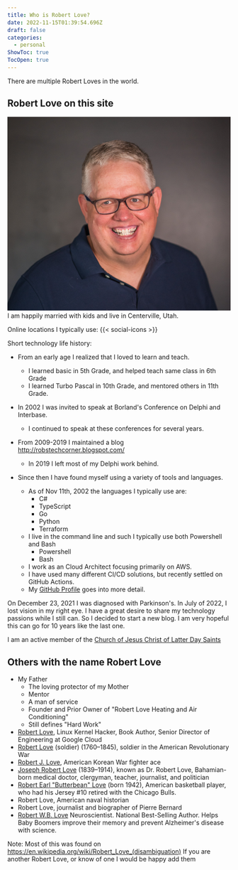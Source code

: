 ```yaml
---
title: Who is Robert Love?
date: 2022-11-15T01:39:54.696Z
draft: false
categories:
  - personal
ShowToc: true
TocOpen: true
---
```

There are multiple Robert Loves in the world.

## Robert Love on this site

![2022 Photo](profile2022.png "2022 Photo")
I am happily married with kids and live in Centerville, Utah.

Online locations I typically use:
{{< social-icons >}}

Short technology life history:

- From an early age I realized that I loved to learn and teach.
  - I learned basic in 5th Grade, and helped teach same class in 6th Grade
  - I learned Turbo Pascal in 10th Grade, and mentored others in 11th Grade.
- In 2002 I was invited to speak at Borland's Conference on Delphi and Interbase.
  - I continued to speak at these conferences for several years.
- From 2009-2019 I maintained a blog http://robstechcorner.blogspot.com/
  - In 2019 I left most of my Delphi work behind.

- Since then I have found myself using a variety of tools and languages.
  - As of Nov 11th, 2002 the languages I typically use are:
    - C#
    - TypeScript
    - Go
    - Python
    - Terraform
  - I live in the command line and such I typically use both Powershell and Bash
    - Powershell
    - Bash
  - I work as an Cloud Architect focusing primarily on AWS.
  - I have used many different CI/CD solutions, but recently settled on GitHub Actions.
  - My [GitHub Profile](https://github.com/rlove) goes into more detail.

On December 23, 2021 I was diagnosed with Parkinson's.  In July of 2022, I lost vision in my right eye.  I have a great desire to share my technology passions while I still can. So I decided to start a new blog.  I am very hopeful this can go for 10 years like the last one.

I am an active member of the [Church of Jesus Christ of Latter Day Saints](https://www.churchofjesuschrist.org/)

## Others with the name Robert Love

- My Father
  - The loving protector of my Mother
  - Mentor
  - A man of service
  - Founder and Prior Owner of "Robert Love Heating and Air Conditioning"
  - Still defines "Hard Work"
- [Robert Love](https://rlove.org), Linux Kernel Hacker, Book Author, Senior Director of Engineering at Google Cloud
- [Robert Love](https://en.wikipedia.org/wiki/Robert_Love_(soldier)) (soldier) (1760–1845), soldier in the American Revolutionary War
- [Robert J. Love](https://en.wikipedia.org/wiki/Robert_J._Love), American Korean War fighter ace
- [Joseph Robert Love](https://en.wikipedia.org/wiki/Joseph_Robert_Love) (1839–1914), known as Dr. Robert Love, Bahamian-born medical doctor, clergyman, teacher, journalist, and politician
- [Robert Earl "Butterbean" Love](https://en.wikipedia.org/wiki/Bob_Love) (born 1942), American basketball player, who had his Jersey #10 retired with the Chicago Bulls.
- Robert Love, American naval historian
- Robert Love, journalist and biographer of Pierre Bernard
- [Robert W.B. Love](https://www.linkedin.com/in/dr-love/) Neuroscientist. National Best-Selling Author. Helps Baby Boomers improve their memory and prevent Alzheimer's disease with science.

Note: Most of this was found on https://en.wikipedia.org/wiki/Robert_Love_(disambiguation)
If you are another Robert Love, or know of one I would be happy add them
